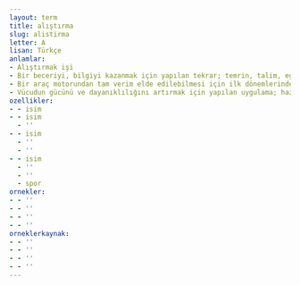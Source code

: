 ```yaml
---
layout: term
title: alıştırma
slug: alistirma
letter: A
lisan: Türkçe
anlamlar:
- Alıştırmak işi
- Bir beceriyi, bilgiyi kazanmak için yapılan tekrar; temrin, talim, egzersiz
- Bir araç motorundan tam verim elde edilebilmesi için ilk dönemlerinde yüksek devirde düşük hızda çalıştırılması; rodaj
- Vücudun gücünü ve dayanıklılığını artırmak için yapılan uygulama; hazırlık çalışması
ozellikler:
- - isim
- - isim
  - ''
- - isim
  - ''
  - ''
- - isim
  - ''
  - ''
  - spor
ornekler:
- - ''
- - ''
- - ''
- - ''
orneklerkaynak:
- - ''
- - ''
- - ''
- - ''
---
```


